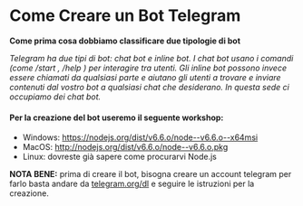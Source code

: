 # Come Creare un Bot Telegram  
**Come prima cosa dobbiamo classificare due tipologie di bot**  

_Telegram ha due tipi di bot: chat bot e inline bot. I chat bot usano i comandi (come /start , /help ) per
interagire tra utenti. Gli inline bot possono invece essere chiamati da qualsiasi parte e aiutano gli utenti a
trovare e inviare contenuti dal vostro bot a qualsiasi chat che desiderano. In questa sede ci occupiamo dei
chat bot._  
#### Per la creazione del bot useremo il seguente workshop: 
- Windows: https://nodejs.org/dist/v6.6.o/node--v6.6.o--x64msi
- MacOS: http://nodejs.org/dist/v6.6.o/node--v6.6.o.pkg
- Linux: dovreste già sapere come procurarvi Node.js

**NOTA BENE:** prima di creare il bot, bisogna creare un account telegram per farlo basta andare da [telegram.org/dl](https://desktop.telegram.org/) e seguire le istruzioni per la creazione.
  
